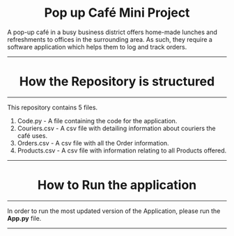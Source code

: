 
<h1 align="center"> Pop up Café Mini Project </h1>

A pop-up café in a busy business district offers home-made lunches and refreshments to offices in the surrounding area.
As such, they require a software application which helps them to log and track orders.

---

<h1 align="center"> How the Repository is structured </h1>

---

This repository contains 5 files. 
1) Code.py - A file containing the code for the application.
2) Couriers.csv - A csv file with detailing information about couriers the café uses. 
3) Orders.csv -  A csv file with all the Order information.
4) Products.csv - A csv file with information relating to all Products offered. 

---
<h1 align="center"> How to Run the application</h1>

---

In order to run the most updated version of the Application, please run the **App.py** file.

---



